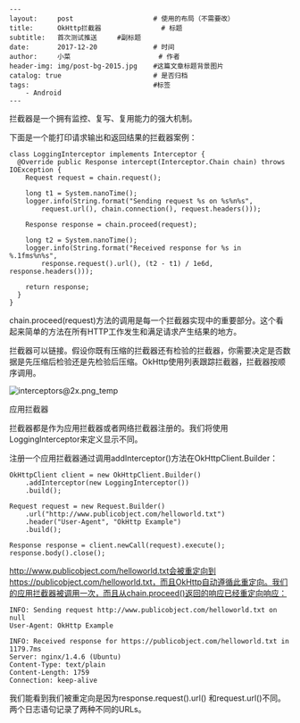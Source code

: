 ```
---
layout:     post                    # 使用的布局（不需要改）
title:      OkHttp拦截器               # 标题 
subtitle:   首次测试推送     #副标题
date:       2017-12-20              # 时间
author:     小菜                      # 作者
header-img: img/post-bg-2015.jpg    #这篇文章标题背景图片
catalog: true                       # 是否归档
tags:                               #标签
    - Android
---
```

拦截器是一个拥有监控、复写、复用能力的强大机制。

下面是一个能打印请求输出和返回结果的拦截器案例：

```
class LoggingInterceptor implements Interceptor {
  @Override public Response intercept(Interceptor.Chain chain) throws IOException {
    Request request = chain.request();

    long t1 = System.nanoTime();
    logger.info(String.format("Sending request %s on %s%n%s",
        request.url(), chain.connection(), request.headers()));

    Response response = chain.proceed(request);

    long t2 = System.nanoTime();
    logger.info(String.format("Received response for %s in %.1fms%n%s",
        response.request().url(), (t2 - t1) / 1e6d, response.headers()));

    return response;
  }
}
```

chain.proceed(request)方法的调用是每一个拦截器实现中的重要部分。这个看起来简单的方法在所有HTTP工作发生和满足请求产生结果的地方。

拦截器可以链接。假设你既有压缩的拦截器还有检验的拦截器，你需要决定是否数据是先压缩后检验还是先检验后压缩。OkHttp使用列表跟踪拦截器，拦截器按顺序调用。

![interceptors@2x.png_temp](C:\Users\xiaokun\Desktop\MarkDown文件\interceptors@2x.png_temp.bmp)

应用拦截器

拦截器都是作为应用拦截器或者网络拦截器注册的。我们将使用LoggingInterceptor来定义显示不同。

注册一个应用拦截器通过调用addInterceptor()方法在OkHttpClient.Builder：

```
OkHttpClient client = new OkHttpClient.Builder()
    .addInterceptor(new LoggingInterceptor())
    .build();

Request request = new Request.Builder()
    .url("http://www.publicobject.com/helloworld.txt")
    .header("User-Agent", "OkHttp Example")
    .build();

Response response = client.newCall(request).execute();
response.body().close();
```

http://www.publicobject.com/helloworld.txt会被重定向到https://publicobject.com/helloworld.txt，而且OkHttp自动遵循此重定向。我们的应用拦截器被调用一次，而且从chain.proceed()返回的响应已经重定向响应：

```
INFO: Sending request http://www.publicobject.com/helloworld.txt on null
User-Agent: OkHttp Example

INFO: Received response for https://publicobject.com/helloworld.txt in 1179.7ms
Server: nginx/1.4.6 (Ubuntu)
Content-Type: text/plain
Content-Length: 1759
Connection: keep-alive
```

我们能看到我们被重定向是因为response.request().url() 和request.url()不同。两个日志语句记录了两种不同的URLs。

